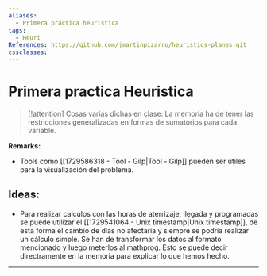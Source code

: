 ```yaml
---
aliases:
  - Primera práctica heuristica
tags:
  - Heuri
References: https://github.com/jmartinpizarro/heuristics-planes.git
cssclasses:
---
```

# Primera practica Heuristica


> [!attention] Cosas varias dichas en clase: 
> La memoria ha de tener las restricciones generalizadas en formas de sumatorios para cada variable. 

**Remarks:**
+ Tools como [[1729586318 - Tool - Gilp|Tool - Gilp]] pueden ser útiles para la visualización del problema. 

## Ideas:

+ Para realizar calculos con las horas de aterrizaje, llegada y programadas se puede utilizar el [[1729541064 - Unix timestamp|Unix timestamp]], de esta forma el cambio de días no afectaría y siempre se podría realizar un cálculo simple. 
  Se han de transformar los datos al formato mencionado y luego meterlos al mathprog. 
  Esto se puede decir directramente en la memoria para explicar lo que hemos hecho. 


***

